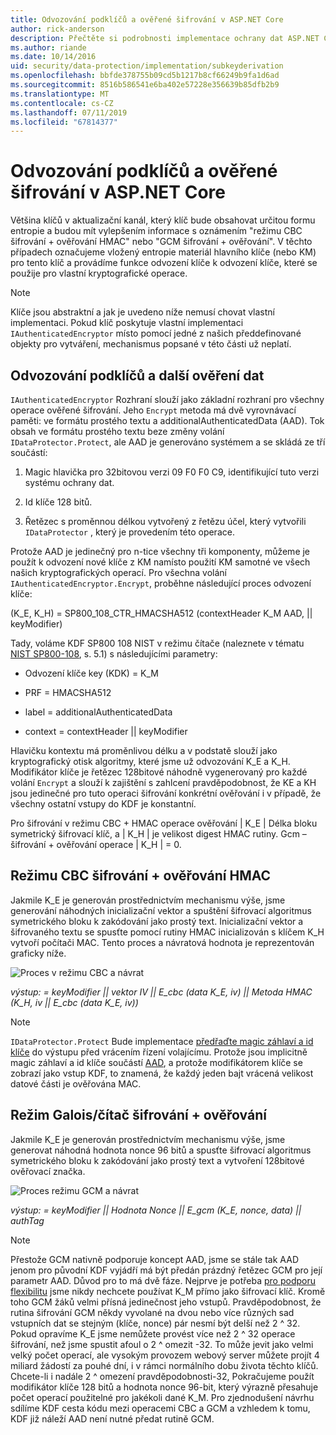 ```yaml
---
title: Odvozování podklíčů a ověřené šifrování v ASP.NET Core
author: rick-anderson
description: Přečtěte si podrobnosti implementace ochrany dat ASP.NET Core podklíče odvození a ověřené šifrování.
ms.author: riande
ms.date: 10/14/2016
uid: security/data-protection/implementation/subkeyderivation
ms.openlocfilehash: bbfde378755b09cd5b1217b8cf66249b9fa1d6ad
ms.sourcegitcommit: 8516b586541e6ba402e57228e356639b85dfb2b9
ms.translationtype: MT
ms.contentlocale: cs-CZ
ms.lasthandoff: 07/11/2019
ms.locfileid: "67814377"
---
```

# <a name="subkey-derivation-and-authenticated-encryption-in-aspnet-core"></a>Odvozování podklíčů a ověřené šifrování v ASP.NET Core

<a name="data-protection-implementation-subkey-derivation"></a>

Většina klíčů v aktualizační kanál, který klíč bude obsahovat určitou formu entropie a budou mít vylepšením informace s oznámením "režimu CBC šifrování + ověřování HMAC" nebo "GCM šifrování + ověřování". V těchto případech označujeme vložený entropie materiál hlavního klíče (nebo KM) pro tento klíč a provádíme funkce odvození klíče k odvození klíče, které se použije pro vlastní kryptografické operace.

> [!NOTE]
> Klíče jsou abstraktní a jak je uvedeno níže nemusí chovat vlastní implementaci. Pokud klíč poskytuje vlastní implementaci `IAuthenticatedEncryptor` místo pomocí jedné z našich předdefinované objekty pro vytváření, mechanismus popsané v této části už neplatí.

<a name="data-protection-implementation-subkey-derivation-aad"></a>

## <a name="additional-authenticated-data-and-subkey-derivation"></a>Odvozování podklíčů a další ověření dat

`IAuthenticatedEncryptor` Rozhraní slouží jako základní rozhraní pro všechny operace ověřené šifrování. Jeho `Encrypt` metoda má dvě vyrovnávací paměti: ve formátu prostého textu a additionalAuthenticatedData (AAD). Tok obsah ve formátu prostého textu beze změny volání `IDataProtector.Protect`, ale AAD je generováno systémem a se skládá ze tří součástí:

1. Magic hlavička pro 32bitovou verzi 09 F0 F0 C9, identifikující tuto verzi systému ochrany dat.

2. Id klíče 128 bitů.

3. Řetězec s proměnnou délkou vytvořený z řetězu účel, který vytvořili `IDataProtector` , který je provedením této operace.

Protože AAD je jedinečný pro n-tice všechny tři komponenty, můžeme je použít k odvození nové klíče z KM namísto použití KM samotné ve všech našich kryptografických operací. Pro všechna volání `IAuthenticatedEncryptor.Encrypt`, proběhne následující proces odvození klíče:

(K_E, K_H) = SP800_108_CTR_HMACSHA512 (contextHeader K_M AAD, || keyModifier)

Tady, voláme KDF SP800 108 NIST v režimu čítače (naleznete v tématu [NIST SP800-108](https://nvlpubs.nist.gov/nistpubs/Legacy/SP/nistspecialpublication800-108.pdf), s. 5.1) s následujícími parametry:

* Odvození klíče key (KDK) = K_M

* PRF = HMACSHA512

* label = additionalAuthenticatedData

* context = contextHeader || keyModifier

Hlavičku kontextu má proměnlivou délku a v podstatě slouží jako kryptografický otisk algoritmy, které jsme už odvozování K_E a K_H. Modifikátor klíče je řetězec 128bitové náhodně vygenerovaný pro každé volání `Encrypt` a slouží k zajištění s zahlcení pravděpodobnost, že KE a KH jsou jedinečné pro tuto operaci šifrování konkrétní ověřování i v případě, že všechny ostatní vstupy do KDF je konstantní.

Pro šifrování v režimu CBC + HMAC operace ověřování | K_E | Délka bloku symetrický šifrovací klíč, a | K_H | je velikost digest HMAC rutiny. Gcm – šifrování + ověřování operace | K_H | = 0.

## <a name="cbc-mode-encryption--hmac-validation"></a>Režimu CBC šifrování + ověřování HMAC

Jakmile K_E je generován prostřednictvím mechanismu výše, jsme generování náhodných inicializační vektor a spuštění šifrovací algoritmus symetrického bloku k zakódování jako prostý text. Inicializační vektor a šifrovaného textu se spusťte pomocí rutiny HMAC inicializován s klíčem K_H vytvoří počítači MAC. Tento proces a návratová hodnota je reprezentován graficky níže.

![Proces v režimu CBC a návrat](subkeyderivation/_static/cbcprocess.png)

*výstup: = keyModifier || vektor IV || E_cbc (data K_E, iv) || Metoda HMAC (K_H, iv || E_cbc (data K_E, iv))*

> [!NOTE]
> `IDataProtector.Protect` Bude implementace [předřaďte magic záhlaví a id klíče](xref:security/data-protection/implementation/authenticated-encryption-details) do výstupu před vrácením řízení volajícímu. Protože jsou implicitně magic záhlaví a id klíče součástí [AAD](xref:security/data-protection/implementation/subkeyderivation#data-protection-implementation-subkey-derivation-aad), a protože modifikátorem klíče se zobrazí jako vstup KDF, to znamená, že každý jeden bajt vrácená velikost datové části je ověřována MAC.

## <a name="galoiscounter-mode-encryption--validation"></a>Režim Galois/čítač šifrování + ověřování

Jakmile K_E je generován prostřednictvím mechanismu výše, jsme generovat náhodná hodnota nonce 96 bitů a spusťte šifrovací algoritmus symetrického bloku k zakódování jako prostý text a vytvoření 128bitové ověřovací značka.

![Proces režimu GCM a návrat](subkeyderivation/_static/galoisprocess.png)

*výstup: = keyModifier || Hodnota Nonce || E_gcm (K_E, nonce, data) || authTag*

> [!NOTE]
> Přestože GCM nativně podporuje koncept AAD, jsme se stále tak AAD jenom pro původní KDF vyjádří má být předán prázdný řetězec GCM pro její parametr AAD. Důvod pro to má dvě fáze. Nejprve je potřeba [pro podporu flexibilitu](xref:security/data-protection/implementation/context-headers#data-protection-implementation-context-headers) jsme nikdy nechcete používat K_M přímo jako šifrovací klíč. Kromě toho GCM žáků velmi přísná jedinečnost jeho vstupů. Pravděpodobnost, že rutina šifrování GCM někdy vyvolané na dvou nebo více různých sad vstupních dat se stejným (klíče, nonce) pár nesmí být delší než 2 ^ 32. Pokud opravíme K_E jsme nemůžete provést více než 2 ^ 32 operace šifrování, než jsme spustit afoul o 2 ^ omezit -32. To může jevit jako velmi velký počet operací, ale vysokým provozem webový server můžete projít 4 miliard žádostí za pouhé dní, i v rámci normálního dobu života těchto klíčů. Chcete-li i nadále 2 ^ omezení pravděpodobnosti-32, Pokračujeme použít modifikátor klíče 128 bitů a hodnota nonce 96-bit, který výrazně přesahuje počet operací použitelné pro jakékoli dané K_M. Pro zjednodušení návrhu sdílíme KDF cesta kódu mezi operacemi CBC a GCM a vzhledem k tomu, KDF již náleží AAD není nutné předat rutině GCM.
